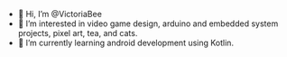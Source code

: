 - 👋 Hi, I’m @VictoriaBee
- 👀 I’m interested in video game design, arduino and embedded system projects, pixel art, tea, and cats.
- 🌱 I’m currently learning android development using Kotlin.

<!---
VictoriaBee/VictoriaBee is a ✨ special ✨ repository because its `README.md` (this file) appears on your GitHub profile.
You can click the Preview link to take a look at your changes.
--->
